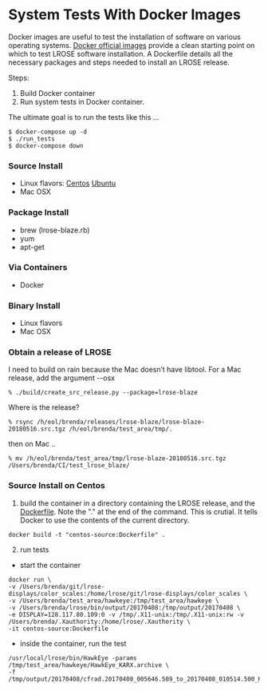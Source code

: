 # System Tests With Docker Images
Docker images are useful to test the installation of software on various operating systems.  [Docker official images](https://hub.docker.com/explore) provide a clean starting point on which to test LROSE software installation.  A Dockerfile details all the necessary packages and steps needed to install an LROSE release.  

Steps:
1. Build Docker container
2. Run system tests in Docker container. 

The ultimate goal is to run the tests like this ...
```
$ docker-compose up -d
$ ./run_tests
$ docker-compose down
```


### Source Install
- Linux flavors: [Centos](centos_source.md) [Ubuntu](ubuntu_source.md)
- Mac OSX
### Package Install
- brew (lrose-blaze.rb)
- yum
- apt-get
### Via Containers
- Docker
### Binary Install
- Linux flavors
- Mac OSX


### Obtain a release of LROSE

I need to build on rain because the Mac doesn’t have libtool.  For a Mac release, add the argument --osx
```
% ./build/create_src_release.py --package=lrose-blaze
```

Where is the release?
```
% rsync /h/eol/brenda/releases/lrose-blaze/lrose-blaze-20180516.src.tgz /h/eol/brenda/test_area/tmp/.
```
then on Mac ..
```
% mv /h/eol/brenda/test_area/tmp/lrose-blaze-20180516.src.tgz /Users/brenda/CI/test_lrose_blaze/
```

### Source Install on Centos
1. build the container in a directory containing the LROSE release, and the [Dockerfile]().  Note the "." at the end of the command.  This is crutial.  It tells Docker to use the contents of the current directory.
```
docker build -t "centos-source:Dockerfile" . 
```
2. run tests
- start the container
```
docker run \
-v /Users/brenda/git/lrose-displays/color_scales:/home/lrose/git/lrose-displays/color_scales \
-v /Users/brenda/test_area/hawkeye:/tmp/test_area/hawkeye \
-v /Users/brenda/lrose/bin/output/20170408:/tmp/output/20170408 \
-e DISPLAY=128.117.80.109:0 -v /tmp/.X11-unix:/tmp/.X11-unix:rw -v /Users/brenda/.Xauthority:/home/lrose/.Xauthority \
-it centos-source:Dockerfile
```
- inside the container, run the test 
```
/usr/local/lrose/bin/HawkEye -params /tmp/test_area/hawkeye/HawkEye_KARX.archive \
-f /tmp/output/20170408/cfrad.20170408_005646.509_to_20170408_010514.500_KARX_Surveillance_SUR.nc
```
